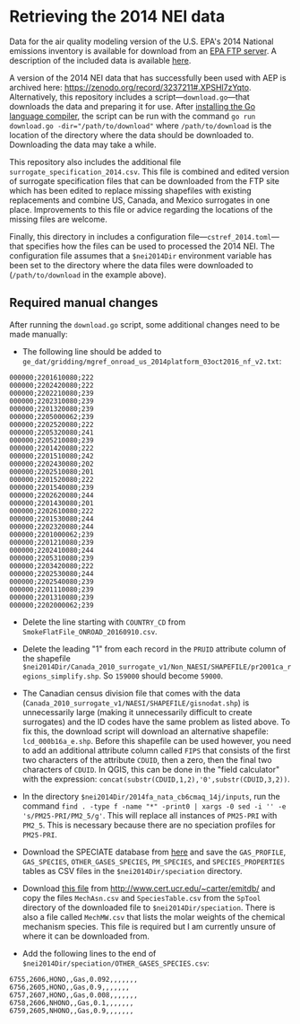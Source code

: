 # Retrieving the 2014 NEI data

Data for the air quality modeling version of the U.S. EPA's 2014 National emissions inventory is available for download from an [EPA FTP server](ftp://ftp.epa.gov/EmisInventory/2014platform/v1/). A description of the included data is available [here](ftp://ftp.epa.gov/EmisInventory/2014platform/v1/README_2014v1_nata_package.txt).

A version of the 2014 NEI data that has successfully been used with AEP is archived here: https://zenodo.org/record/3237211#.XPSHl7zYqto.
Alternatively, this repository includes a script—```download.go```—that downloads the data and preparing it for use. After [installing the Go language compiler](https://golang.org/doc/install), the script can be run with the command ```go run download.go -dir="/path/to/download"``` where ```/path/to/download``` is the location of the directory where the data should be downloaded to. Downloading the data may take a while.

This repository also includes the additional file `surrogate_specification_2014.csv`. This file is combined and edited version of surrogate specification files that can be downloaded from the FTP site which has been edited to replace missing shapefiles with existing replacements and combine US, Canada, and Mexico surrogates in one place. Improvements to this file or advice regarding the locations of the missing files are welcome.

Finally, this directory in includes a configuration file—```cstref_2014.toml```—that specifies how the files can be used to processed the 2014 NEI. The configuration file assumes that a ```$nei2014Dir``` environment variable has been set to the directory where the data files were downloaded to (```/path/to/download``` in the example above).

## Required manual changes

After running the ```download.go``` script, some additional changes need to be made manually:

* The following line should be added to ```ge_dat/gridding/mgref_onroad_us_2014platform_03oct2016_nf_v2.txt```:
```
000000;2201610080;222
000000;2202420080;222
000000;2202210080;239
000000;2202310080;239
000000;2201320080;239
000000;2205000062;239
000000;2202520080;222
000000;2205320080;241
000000;2205210080;239
000000;2201420080;222
000000;2201510080;242
000000;2202430080;202
000000;2202510080;201
000000;2201520080;222
000000;2201540080;239
000000;2202620080;244
000000;2201430080;201
000000;2202610080;222
000000;2201530080;244
000000;2202320080;244
000000;2201000062;239
000000;2201210080;239
000000;2202410080;244
000000;2205310080;239
000000;2203420080;222
000000;2202530080;244
000000;2202540080;239
000000;2201110080;239
000000;2201310080;239
000000;2202000062;239
```
* Delete the line starting with ```COUNTRY_CD``` from ```SmokeFlatFile_ONROAD_20160910.csv```.

* Delete the leading "1" from each record in the ```PRUID``` attribute column of the shapefile ```$nei2014Dir/Canada_2010_surrogate_v1/Non_NAESI/SHAPEFILE/pr2001ca_regions_simplify.shp```. So ```159000``` should become ```59000```.


* The Canadian census division file that comes with the data (```Canada_2010_surrogate_v1/NAESI/SHAPEFILE/gisnodat.shp```) is unnecessarily large (making it unnecessarily difficult to create surrogates) and the ID codes have the same problem as listed above. To fix this, the download script will download an alternative shapefile: ```lcd_000b16a_e.shp```. Before this shapefile can be used however, you need to add an additional attribute column called ```FIPS``` that consists of the first two characters of the attribute ```CDUID```, then a zero, then the final two characters of ```CDUID```. In QGIS, this can be done in the "field calculator" with the expression: ```concat(substr(CDUID,1,2),'0',substr(CDUID,3,2))```.

* In the directory `$nei2014Dir/2014fa_nata_cb6cmaq_14j/inputs`, run the command `find . -type f -name "*" -print0 | xargs -0 sed -i '' -e 's/PM25-PRI/PM2_5/g'`. This will replace all instances of `PM25-PRI` with `PM2_5`. This is necessary because there are no speciation profiles for `PM25-PRI`.

* Download the SPECIATE database from [here](https://www.epa.gov/air-emissions-modeling/speciate-version-45-through-40) and save the `GAS_PROFILE`, `GAS_SPECIES`, `OTHER_GASES_SPECIES`, `PM_SPECIES`, and `SPECIES_PROPERTIES` tables as CSV files in the `$nei2014Dir/speciation` directory.

* Download [this file](http://www.cert.ucr.edu/~carter/emitdb/SpecDB.zip) from http://www.cert.ucr.edu/~carter/emitdb/ and copy the files `MechAsn.csv` and `SpeciesTable.csv` from the `SpTool` directory of the downloaded file to `$nei2014Dir/speciation`. There is also a file called `MechMW.csv` that lists the molar weights of the chemical mechanism species. This file is required but I am currently unsure of where it can be downloaded from.

* Add the following lines to the end of `$nei2014Dir/speciation/OTHER_GASES_SPECIES.csv`:
```
6755,2606,HONO,,Gas,0.092,,,,,,,
6756,2605,HONO,,Gas,0.9,,,,,,,
6757,2607,HONO,,Gas,0.008,,,,,,,
6758,2606,NHONO,,Gas,0.1,,,,,,,
6759,2605,NHONO,,Gas,0.9,,,,,,,
```
